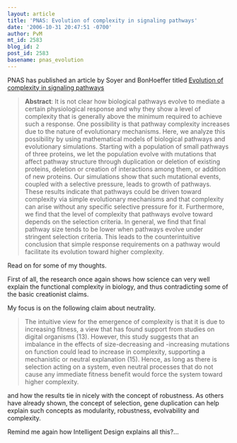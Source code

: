 ```yaml
---
layout: article
title: 'PNAS: Evolution of complexity in signaling pathways'
date: '2006-10-31 20:47:51 -0700'
author: PvM
mt_id: 2583
blog_id: 2
post_id: 2583
basename: pnas_evolution
---
```

PNAS has published an article by Soyer and BonHoeffer titled [Evolution of complexity in signaling pathways](http://www.pnas.org/cgi/content/abstract/103/44/16337)

> **Abstract**: It is not clear how biological pathways evolve to mediate a certain physiological response and why they show a level of complexity that is generally above the minimum required to achieve such a response. One possibility is that pathway complexity increases due to the nature of evolutionary mechanisms. Here, we analyze this possibility by using mathematical models of biological pathways and evolutionary simulations. Starting with a population of small pathways of three proteins, we let the population evolve with mutations that affect pathway structure through duplication or deletion of existing proteins, deletion or creation of interactions among them, or addition of new proteins. Our simulations show that such mutational events, coupled with a selective pressure, leads to growth of pathways. These results indicate that pathways could be driven toward complexity via simple evolutionary mechanisms and that complexity can arise without any specific selective pressure for it. Furthermore, we find that the level of complexity that pathways evolve toward depends on the selection criteria. In general, we find that final pathway size tends to be lower when pathways evolve under stringent selection criteria. This leads to the counterintuitive conclusion that simple response requirements on a pathway would facilitate its evolution toward higher complexity.

Read on for some of my thoughts.

First of all, the research once again shows how science can very well explain the functional complexity in biology, and thus contradicting some of the basic creationist claims.

My focus is on the following claim about neutrality.

> The intuitive view for the emergence of complexity is that it is due to increasing fitness, a view that has found support from studies on digital organisms (13). However, this study suggests that an imbalance in the effects of size-decreasing and -increasing mutations on function could lead to increase in complexity, supporting a mechanistic or neutral explanation (15). Hence, as long as there is selection acting on a system, even neutral processes that do not cause any immediate fitness benefit would force the system toward higher complexity.

and how the results tie in nicely with the concept of robustness. As others have already shown, the concept of selection, gene duplication can help explain such concepts as modularity, robustness, evolvability and complexity.

Remind me again how Intelligent Design explains all this?...
